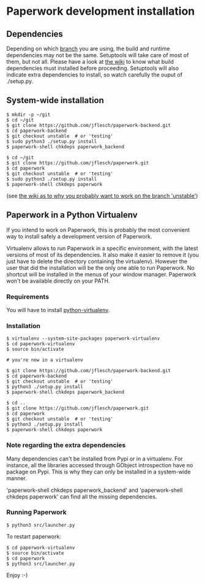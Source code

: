 # Paperwork development installation

## Dependencies

Depending on which [branch](https://github.com/jflesch/paperwork/wiki/Branches) you
are using, the build and runtime dependencies may not be the same. Setuptools will
take care of most of them, but not all. Please have a look at
[the wiki](https://github.com/jflesch/paperwork/wiki/Update) to know what
build dependencies must installed before proceeding. Setuptools will also
indicate extra dependencies to install, so watch carefully the ouput of
./setup.py.


## System-wide installation

```
$ mkdir -p ~/git
$ cd ~/git
$ git clone https://github.com/jflesch/paperwork-backend.git
$ cd paperwork-backend
$ git checkout unstable  # or 'testing'
$ sudo python3 ./setup.py install
$ paperwork-shell chkdeps paperwork_backend

$ cd ~/git
$ git clone https://github.com/jflesch/paperwork.git
$ cd paperwork
$ git checkout unstable  # or 'testing'
$ sudo python3 ./setup.py install
$ paperwork-shell chkdeps paperwork
```

(see [the wiki as to why you probably want to work on the branch 'unstable'](https://github.com/jflesch/paperwork/wiki/Branches))

## Paperwork in a Python Virtualenv

If you intend to work on Paperwork, this is probably the most convenient way
to install safely a development version of Paperwork.

Virtualenv allows to run Paperwork in a specific environment, with the latest
versions of most of its dependencies. It also make it easier to remove it (you
just have to delete the directory containing the virtualenv). However the user
that did the installation will be the only one able to run Paperwork. No
shortcut will be installed in the menus of your window manager. Paperwork
won't be available directly on your PATH.


### Requirements

You will have to install [python-virtualenv](https://pypi.python.org/pypi/virtualenv).


### Installation

```
$ virtualenv --system-site-packages paperwork-virtualenv
$ cd paperwork-virtualenv
$ source bin/activate

# you're now in a virtualenv

$ git clone https://github.com/jflesch/paperwork-backend.git
$ cd paperwork-backend
$ git checkout unstable  # or 'testing'
$ python3 ./setup.py install
$ paperwork-shell chkdeps paperwork_backend

$ cd ..
$ git clone https://github.com/jflesch/paperwork.git
$ cd paperwork
$ git checkout unstable  # or 'testing'
$ python3 ./setup.py install
$ paperwork-shell chkdeps paperwork
```

### Note regarding the extra dependencies

Many dependencies can't be installed from Pypi or in a virtualenv. For
instance, all the libraries accessed through GObject introspection have
no package on Pypi. This is why they can only be installed in a system-wide
manner.

'paperwork-shell chkdeps paperwork_backend' and
'paperwork-shell chkdeps paperwork' can find all the missing dependencies.


### Running Paperwork

    $ python3 src/launcher.py

To restart paperwork:

    $ cd paperwork-virtualenv
    $ source bin/activate
    $ cd paperwork
    $ python3 src/launcher.py

Enjoy :-)
